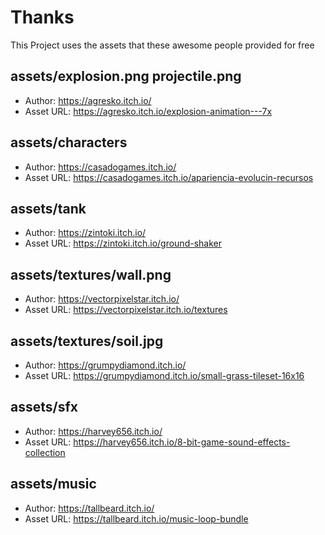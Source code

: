 # Thanks

This Project uses the assets that these awesome people provided for free


## assets/**explosion.png** **projectile.png**
- Author: https://agresko.itch.io/
- Asset URL: https://agresko.itch.io/explosion-animation---7x

## assets/**characters**
- Author: https://casadogames.itch.io/
- Asset URL: https://casadogames.itch.io/apariencia-evolucin-recursos

## assets/**tank**
- Author: https://zintoki.itch.io/
- Asset URL: https://zintoki.itch.io/ground-shaker

## assets/textures/**wall.png**
- Author: https://vectorpixelstar.itch.io/
- Asset URL: https://vectorpixelstar.itch.io/textures

## assets/textures/**soil.jpg**
- Author: https://grumpydiamond.itch.io/
- Asset URL: https://grumpydiamond.itch.io/small-grass-tileset-16x16

## assets/**sfx**
- Author: https://harvey656.itch.io/
- Asset URL: https://harvey656.itch.io/8-bit-game-sound-effects-collection

## assets/**music**
- Author: https://tallbeard.itch.io/
- Asset URL: https://tallbeard.itch.io/music-loop-bundle
